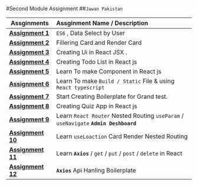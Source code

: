 #Second Module Assignment 
##`Jawan Pakistan`



| Assginments                            | Assginment Name / Description                                                           |
| -------------------------------------- | :-------------------------------------------------------------------------------------- |
| [__Assignment 1__](/Assingment%201/)   | `ES6` , Data Select by User                                                             |
| [__Assignment 2__](/Assingment%202/)   | Fillering Card and Render Card                                                          |
| [__Assignment 3__](/Assignment%203/)   | Creating Ui in React JSX .                                                              |
| [__Assignment 4__](/Assignment%204/)   | Creating Todo List in React js                                                          |
| [__Assignment 5__](/Assignment%205/)   | Learn To make Component in React js                                                     |
| [__Assignment 6__](/Assignment%206/)   | Learn To make `Build / Static` File & using `React typescript`                          |
| [__Assignment 7__](/Assignment%207/)   | Start Creating Boilerplate for Grand test.                                              |
| [__Assignment 8__](/Assignment%208/)   | Creating Quiz App in React js                                                           |
| [__Assignment 9__](/Assignment%209/)   | Learn  `React Router`  Nested Routing `useParam` / `useNavigate`  __`Admin Deshboard`__ |
| [__Assignment 10__](/Assignment%2010/) | Learn  `useLoaction` Card Render Nested Routing                                       |
| [__Assignment 11__](/Assignment%2011/) | Learn  __`Axios`__ / `get` / `put` / `post` / `delete` in React                                           |
| [__Assignment 12__](/Assignment%2012/) | __`Axios`__  Api Hanling Boilerplate
